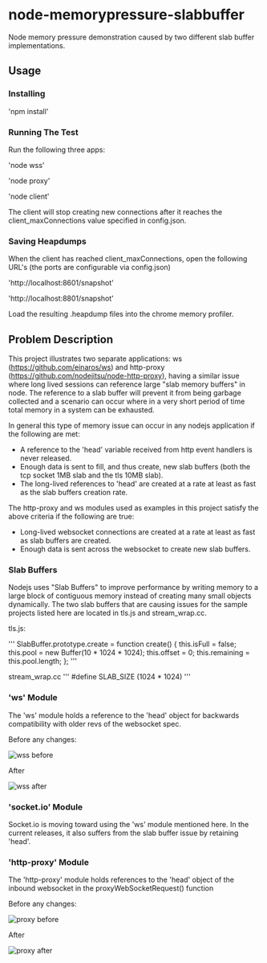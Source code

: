 # node-memorypressure-slabbuffer #
Node memory pressure demonstration caused by two different slab buffer implementations.

## Usage ##

### Installing ###
'npm install'

### Running The Test ###

Run the following three apps:

'node wss'

'node proxy'

'node client'

The client will stop creating new connections after it reaches the client_maxConnections value specified in config.json.

### Saving Heapdumps ###

When the client has reached client_maxConnections, open the following URL's (the ports are configurable via config.json)

'http://localhost:8601/snapshot'

'http://localhost:8801/snapshot'

Load the resulting .heapdump files into the chrome memory profiler.

## Problem Description ##

This project illustrates two separate applications: ws (https://github.com/einaros/ws) and http-proxy (https://github.com/nodejitsu/node-http-proxy), having a similar issue where long lived sessions can 
reference large "slab memory buffers" in node.  The reference to a slab buffer will prevent it from being garbage collected
and a scenario can occur where in a very short period of time total memory in a system can be exhausted.

In general this type of memory issue can occur in any nodejs application if the following are met:

* A reference to the 'head' variable received from http event handlers is never released.
* Enough data is sent to fill, and thus create, new slab buffers (both the tcp socket 1MB slab and the tls 10MB slab).
* The long-lived references to 'head' are created at a rate at least as fast as the slab buffers creation rate.

The http-proxy and ws modules used as examples in this project satisfy the above criteria if the following are true:

* Long-lived websocket connections are created at a rate at least as fast as slab buffers are created.
* Enough data is sent across the websocket to create new slab buffers.

### Slab Buffers ###
Nodejs uses "Slab Buffers" to improve performance by writing memory to a large block of contiguous memory instead of creating many small objects dynamically.  The two slab buffers that are causing issues 
for the sample projects listed here are located in tls.js and stream_wrap.cc.

tls.js:

'''
SlabBuffer.prototype.create = function create() {
  this.isFull = false;
  this.pool = new Buffer(10 * 1024 * 1024); 
  this.offset = 0;
  this.remaining = this.pool.length;
};
'''

stream_wrap.cc
'''
#define SLAB_SIZE (1024 * 1024)
'''

### 'ws' Module ###

The 'ws' module holds a reference to the 'head' object for backwards compatibility with older revs of the websocket spec.

Before any changes:

![wss before](node-slab-memory-issues/docs/mem-pressure-wss-before.jpg)

After

![wss after](node-slab-memory-issues/docs/mem-pressure-wss-after.jpg)

### 'socket.io' Module ###

Socket.io is moving toward using the 'ws' module mentioned here.  In the current releases, it also suffers from the slab buffer
issue by retaining 'head'.

### 'http-proxy' Module ###

The 'http-proxy' module holds references to the 'head' object of the inbound websocket in the proxyWebSocketRequest() function

Before any changes:

![proxy before](node-slab-memory-issues/docs/mem-pressure-proxy-before.jpg)

After

![proxy after](node-slab-memory-issues/docs/mem-pressure-proxy-after.jpg)
